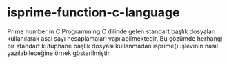 # isprime-function-c-language
Prime number in C Programming
C dilinde gelen standart başlık dosyaları kullanılarak asal sayı hesaplamaları yapılabilmektedir. 
Bu çözümde herhangi bir standart kütüphane başlık dosyası kullanmadan isprime() işlevinin nasıl yazılabileceğine örnek gösterilmiştir.
